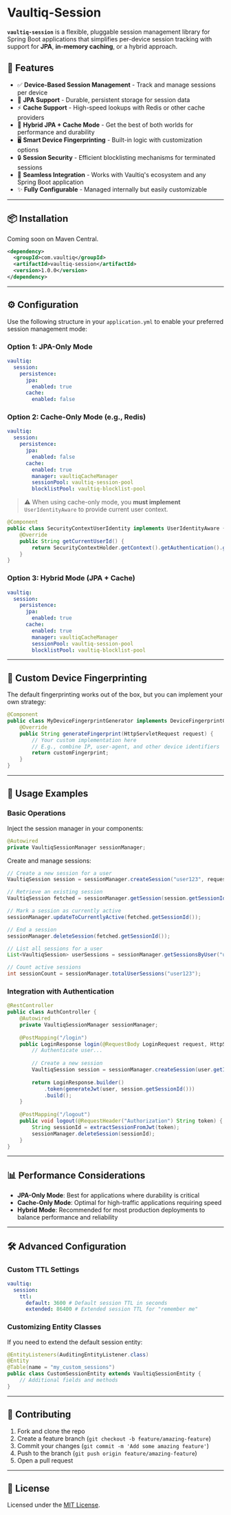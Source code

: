 # Vaultiq-Session

**`vaultiq-session`** is a flexible, pluggable session management library for Spring Boot applications that simplifies per-device session tracking with support for **JPA**, **in-memory caching**, or a hybrid approach.

## 🔧 Features

- ✅ **Device-Based Session Management** - Track and manage sessions per device
- 📔 **JPA Support** - Durable, persistent storage for session data
- ⚡ **Cache Support** - High-speed lookups with Redis or other cache providers
- 🔁 **Hybrid JPA + Cache Mode** - Get the best of both worlds for performance and durability
- 🖥️ **Smart Device Fingerprinting** - Built-in logic with customization options
- 🔒 **Session Security** - Efficient blocklisting mechanisms for terminated sessions
- 🔗 **Seamless Integration** - Works with Vaultiq's ecosystem and any Spring Boot application
- ✨ **Fully Configurable** - Managed internally but easily customizable

---

## 📦 Installation

Coming soon on Maven Central.

```xml
<dependency>
  <groupId>com.vaultiq</groupId>
  <artifactId>vaultiq-session</artifactId>
  <version>1.0.0</version>
</dependency>
```

---

## ⚙️ Configuration

Use the following structure in your `application.yml` to enable your preferred session management mode:

### Option 1: JPA-Only Mode

```yaml
vaultiq:
  session:
    persistence:
      jpa:
        enabled: true
      cache:
        enabled: false
```

### Option 2: Cache-Only Mode (e.g., Redis)

```yaml
vaultiq:
  session:
    persistence:
      jpa:
        enabled: false
      cache:
        enabled: true
        manager: vaultiqCacheManager
        sessionPool: vaultiq-session-pool
        blocklistPool: vaultiq-blocklist-pool
```

> ⚠️ When using cache-only mode, you **must implement** `UserIdentityAware` to provide current user context.

```java
@Component
public class SecurityContextUserIdentity implements UserIdentityAware {
    @Override
    public String getCurrentUserId() {
        return SecurityContextHolder.getContext().getAuthentication().getName();
    }
}
```

### Option 3: Hybrid Mode (JPA + Cache)

```yaml
vaultiq:
  session:
    persistence:
      jpa:
        enabled: true
      cache:
        enabled: true
        manager: vaultiqCacheManager
        sessionPool: vaultiq-session-pool
        blocklistPool: vaultiq-blocklist-pool
```

---

## 🧠 Custom Device Fingerprinting

The default fingerprinting works out of the box, but you can implement your own strategy:

```java
@Component
public class MyDeviceFingerprintGenerator implements DeviceFingerprintGenerator {
    @Override
    public String generateFingerprint(HttpServletRequest request) {
        // Your custom implementation here
        // E.g., combine IP, user-agent, and other device identifiers
        return customFingerprint;
    }
}
```

---

## 🚀 Usage Examples

### Basic Operations

Inject the session manager in your components:

```java
@Autowired
private VaultiqSessionManager sessionManager;
```

Create and manage sessions:

```java
// Create a new session for a user
VaultiqSession session = sessionManager.createSession("user123", request);

// Retrieve an existing session
VaultiqSession fetched = sessionManager.getSession(session.getSessionId());

// Mark a session as currently active
sessionManager.updateToCurrentlyActive(fetched.getSessionId());

// End a session
sessionManager.deleteSession(fetched.getSessionId());

// List all sessions for a user
List<VaultiqSession> userSessions = sessionManager.getSessionsByUser("user123");

// Count active sessions
int sessionCount = sessionManager.totalUserSessions("user123");
```

### Integration with Authentication

```java
@RestController
public class AuthController {
    @Autowired
    private VaultiqSessionManager sessionManager;
    
    @PostMapping("/login")
    public LoginResponse login(@RequestBody LoginRequest request, HttpServletRequest httpRequest) {
        // Authenticate user...
        
        // Create a new session
        VaultiqSession session = sessionManager.createSession(user.getId(), httpRequest);
        
        return LoginResponse.builder()
            .token(generateJwt(user, session.getSessionId()))
            .build();
    }
    
    @PostMapping("/logout")
    public void logout(@RequestHeader("Authorization") String token) {
        String sessionId = extractSessionFromJwt(token);
        sessionManager.deleteSession(sessionId);
    }
}
```

---

## 📊 Performance Considerations

- **JPA-Only Mode**: Best for applications where durability is critical
- **Cache-Only Mode**: Optimal for high-traffic applications requiring speed
- **Hybrid Mode**: Recommended for most production deployments to balance performance and reliability

---

## 🛠️ Advanced Configuration

### Custom TTL Settings

```yaml
vaultiq:
  session:
    ttl:
      default: 3600 # Default session TTL in seconds
      extended: 86400 # Extended session TTL for "remember me"
```

### Customizing Entity Classes

If you need to extend the default session entity:

```java
@EntityListeners(AuditingEntityListener.class)
@Entity
@Table(name = "my_custom_sessions")
public class CustomSessionEntity extends VaultiqSessionEntity {
    // Additional fields and methods
}
```

---

## 🤝 Contributing

1. Fork and clone the repo
2. Create a feature branch (`git checkout -b feature/amazing-feature`)
3. Commit your changes (`git commit -m 'Add some amazing feature'`)
4. Push to the branch (`git push origin feature/amazing-feature`)
5. Open a pull request

---

## 📝 License

Licensed under the [MIT License](LICENSE).
